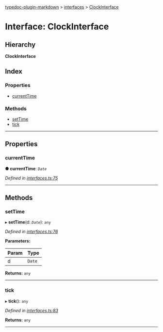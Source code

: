 [typedoc-plugin-markdown](../README.md) > [interfaces](../modules/interfaces.md) > [ClockInterface](../interfaces/interfaces.clockinterface.md)

# Interface: ClockInterface

## Hierarchy

**ClockInterface**

## Index

### Properties

* [currentTime](interfaces.clockinterface.md#markdown-header-currenttime)

### Methods

* [setTime](interfaces.clockinterface.md#markdown-header-settime)
* [tick](interfaces.clockinterface.md#markdown-header-tick)

---

## Properties

###  currentTime

**●  currentTime**:  *`Date`* 

*Defined in [interfaces.ts:75](https://bitbucket.org/owner/repository_name/src/master/src/interfaces.ts?fileviewer&amp;#x3D;file-view-default#interfaces.ts-75)*

___

## Methods

###  setTime

▸ **setTime**(d: *`Date`*): `any`

*Defined in [interfaces.ts:76](https://bitbucket.org/owner/repository_name/src/master/src/interfaces.ts?fileviewer&amp;#x3D;file-view-default#interfaces.ts-76)*

**Parameters:**

| Param | Type |
| ------ | ------ |
| d | `Date` | 

**Returns:** `any`

___

###  tick

▸ **tick**(): `any`

*Defined in [interfaces.ts:83](https://bitbucket.org/owner/repository_name/src/master/src/interfaces.ts?fileviewer&amp;#x3D;file-view-default#interfaces.ts-83)*

**Returns:** `any`

___

